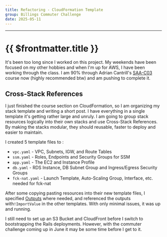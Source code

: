 ```yaml
---
title: Refactoring - CloudFormation Template
group: Billings Commuter Challenge
date: 2025-05-11
---
```

---

# {{ $frontmatter.title }}

It's been too long since I worked on this project. My weekends have been focused on my other hobbies and when I'm up for
AWS, I have been working through the class. I am 90% through Adrian Cantrill's [SAA-C03](https://learn.cantrill.io/p/aws-certified-solutions-architect-associate-saa-c03)
course now (highly recommended btw) and am pushing to complete it.

## Cross-Stack References

I just finished the course section on CloudFormation, so I am organizing my stack template and writing a short post. I have 
everything in a single template it's getting rather large and unruly. I am going to group stack resources logically into 
their own stacks and use Cross-Stack References. By making the stacks modular, they should reusable, faster to deploy and 
easier to maintain.

I created 5 template files to :

* `vpc.yaml` - VPC, Subnets, IGW, and Route Tables
* `ssm.yaml` - Roles, Endpoints and Security Groups for SSM
* `app.yaml` - The EC2 and Instance Profile
* `db.yaml` - RDS Instance, DB Subnet Group and Ingress/Egress Security Groups
* `fck-nat.yaml` - Launch Template, Auto-Scaling Group, Interface, etc. needed for fck-nat

After some copying pasting resources into their new template files, I specified [Outputs](https://docs.aws.amazon.com/AWSCloudFormation/latest/UserGuide/outputs-section-structure.html) 
where needed, and referenced the outputs with`!ImportValue` in the other templates. With only minimal issues, it was
up and running.

I still need to set up an S3 Bucket and CloudFront before I switch to bootstrapping the Rails deployments. However, with the commuter challenge coming up in June it may be some time before I get to it.
